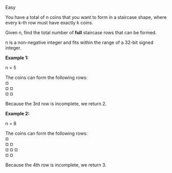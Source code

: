Easy

You have a total of n coins that you want to form in a staircase shape, where every k-th row must have exactly k coins.

Given n, find the total number of **full** staircase rows that can be formed.

n is a non-negative integer and fits within the range of a 32-bit signed integer.

**Example 1:**

n = 5

The coins can form the following rows:  
¤  
¤ ¤  
¤ ¤

Because the 3rd row is incomplete, we return 2.

**Example 2:**

n = 8

The coins can form the following rows:  
¤  
¤ ¤  
¤ ¤ ¤  
¤ ¤

Because the 4th row is incomplete, we return 3.
